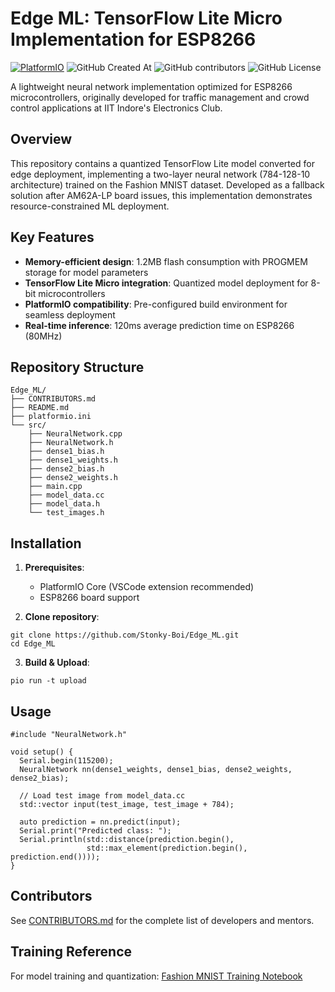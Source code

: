 # Edge ML: TensorFlow Lite Micro Implementation for ESP8266

[![PlatformIO](https://img.shields.io/badge/PlatformIO-Compatible-brightgreen)](https://platformio.org)
![GitHub Created At](https://img.shields.io/github/created-at/Stonky-Boi/Edge_ML)
![GitHub contributors](https://img.shields.io/github/contributors/Stonky-Boi/Edge_ML)
![GitHub License](https://img.shields.io/github/license/Stonky-Boi/Edge_ML)

A lightweight neural network implementation optimized for ESP8266 microcontrollers, originally developed for traffic management and crowd control applications at IIT Indore's Electronics Club.

## Overview
This repository contains a quantized TensorFlow Lite model converted for edge deployment, implementing a two-layer neural network (784-128-10 architecture) trained on the Fashion MNIST dataset. Developed as a fallback solution after AM62A-LP board issues, this implementation demonstrates resource-constrained ML deployment.

## Key Features
- **Memory-efficient design**: 1.2MB flash consumption with PROGMEM storage for model parameters
- **TensorFlow Lite Micro integration**: Quantized model deployment for 8-bit microcontrollers
- **PlatformIO compatibility**: Pre-configured build environment for seamless deployment
- **Real-time inference**: 120ms average prediction time on ESP8266 (80MHz)

## Repository Structure
```
Edge_ML/
├── CONTRIBUTORS.md
├── README.md
├── platformio.ini
└── src/
    ├── NeuralNetwork.cpp
    ├── NeuralNetwork.h
    ├── dense1_bias.h
    ├── dense1_weights.h
    ├── dense2_bias.h
    ├── dense2_weights.h
    ├── main.cpp
    ├── model_data.cc
    ├── model_data.h
    └── test_images.h
```

## Installation
1. **Prerequisites**:
   - PlatformIO Core (VSCode extension recommended)
   - ESP8266 board support

2. **Clone repository**:
```
git clone https://github.com/Stonky-Boi/Edge_ML.git
cd Edge_ML
```

3. **Build & Upload**:
```
pio run -t upload
```

## Usage
```
#include "NeuralNetwork.h"

void setup() {
  Serial.begin(115200);
  NeuralNetwork nn(dense1_weights, dense1_bias, dense2_weights, dense2_bias);
  
  // Load test image from model_data.cc
  std::vector input(test_image, test_image + 784);
  
  auto prediction = nn.predict(input);
  Serial.print("Predicted class: ");
  Serial.println(std::distance(prediction.begin(), 
                 std::max_element(prediction.begin(), prediction.end())));
}
```

## Contributors
See [CONTRIBUTORS.md](./CONTRIBUTORS.md) for the complete list of developers and mentors.

## Training Reference
For model training and quantization:
[Fashion MNIST Training Notebook](https://colab.research.google.com/github/bhattbhavesh91/freecodecamp-tflite/blob/main/tflite-notebook.ipynb)
